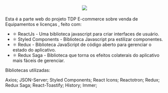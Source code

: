 <h1 align="center">
  <img src="https://www.tdp.com.br/wp-content/uploads/2019/09/logo_tdp_165.png">
</h1>


  Esta é a parte web do projeto TDP E-commerce sobre venda de Equipamentos e licenças , feito com:
  - ⚛️ ReactJs - Uma biblioteca javascript para criar interfaces de usuário.
  - ⚛️ Styled Components - Biblioteca Javascript pra estilizar componentes.
  - ⚛️ Redux - Biblioteca JavaScript de código aberto para gerenciar o estado do aplicativo.
  - ⚛️ Redux Saga - Biblioteca que torna os efeitos colaterais do aplicativo mais fáceis de gerenciar.
  
  Bibliotecas utilizadas:
  
Axios;
JSON-Server; 
Styled Components; 
React Icons;
Reactotron;
Redux;
Redux Saga;
React-Toastify;
History;
Immer;

 
